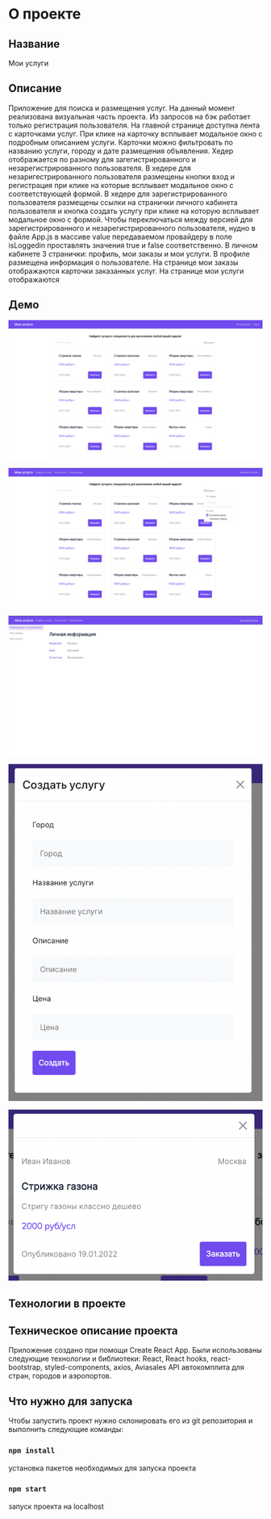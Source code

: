 # О проекте

## Название

Мои услуги

## Описание

Приложение для поиска и размещения услуг. На данный момент реализована визуальная часть проекта. Из запросов на бэк работает только регистрация пользователя. На главной странице доступна лента с карточками услуг. При клике на карточку всплывает модальное окно с подробным описанием услуги. Карточки можно фильтровать по названию услуги, городу и дате размещения объявления. Хедер отображается по разному для загегистрированного и незарегистрированного пользователя. В хедере для незаригестрированного пользователя размещены кнопки вход и регистрация при клике на которые всплывает модальное окно с соответствующей формой. В хедере для зарегистрированного пользователя размещены ссылки на странички личного кабинета пользователя и кнопка создать услугу при клике на которую всплывает модальное окно с формой. Чтобы переключаться между версией для зарегистрированного и незарегистрированного пользователя, нудно в файле App.js в массиве value передаваемом провайдеру в поле isLoggedin проставлять значения true и false соответственно. В личном кабинете 3 странички: профиль, мои заказы и мои услуги. В профиле размещена информация о пользователе. На странице мои заказы отображаются карточки заказанных услуг. На странице мои услуги отображаются   

## Демо

![](https://github.com/vtrefilova/my-services/blob/master/ScreenShots/%D0%A1%D0%BD%D0%B8%D0%BC%D0%BE%D0%BA%20%D1%8D%D0%BA%D1%80%D0%B0%D0%BD%D0%B0%202022-07-21%20%D0%B2%2016.47.11.png)

![](https://github.com/vtrefilova/my-services/blob/master/ScreenShots/%D0%A1%D0%BD%D0%B8%D0%BC%D0%BE%D0%BA%20%D1%8D%D0%BA%D1%80%D0%B0%D0%BD%D0%B0%202022-07-21%20%D0%B2%2016.45.59.png)

![](https://github.com/vtrefilova/my-services/blob/master/ScreenShots/%D0%A1%D0%BD%D0%B8%D0%BC%D0%BE%D0%BA%20%D1%8D%D0%BA%D1%80%D0%B0%D0%BD%D0%B0%202022-07-21%20%D0%B2%2016.47.40.png)

![](https://github.com/vtrefilova/my-services/blob/master/ScreenShots/%D0%A1%D0%BD%D0%B8%D0%BC%D0%BE%D0%BA%20%D1%8D%D0%BA%D1%80%D0%B0%D0%BD%D0%B0%202022-07-21%20%D0%B2%2016.47.58.png)

![](https://github.com/vtrefilova/my-services/blob/master/ScreenShots/%D0%A1%D0%BD%D0%B8%D0%BC%D0%BE%D0%BA%20%D1%8D%D0%BA%D1%80%D0%B0%D0%BD%D0%B0%202022-07-21%20%D0%B2%2016.48.15.png)

## Технологии в проекте

## Техническое описание проекта

Приложение создано при помощи Create React App. Были использованы следующие технологии и библиотеки: React, React hooks, react-bootstrap, styled-components, axios, Aviasales API автокомплита для стран, городов и аэропортов.

## Что нужно для запуска

Чтобы запустить проект нужно склонировать его из git репозитория и выполнить следующие команды:

### `npm install`

установка пакетов необходимых для запуска проекта

### `npm start`

запуск проекта на localhost
